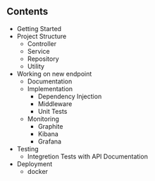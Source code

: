 ## Contents

- Getting Started
- Project Structure
  - Controller
  - Service
  - Repository
  - Utility
- Working on new endpoint
  - Documentation
  - Implementation
    - Dependency Injection
    - Middleware
    - Unit Tests
  - Monitoring
    - Graphite
    - Kibana
    - Grafana
- Testing
  - Integretion Tests with API Documentation
- Deployment
  - docker
